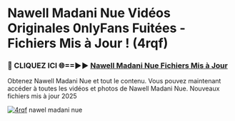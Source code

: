 # Nawell Madani Nue Vidéos Originales 0nlyFans Fuitées - Fichiers Mis à Jour ! (4rqf)

<h3>🔴 CLIQUEZ ICI 🌐==►► <a href="https://tinyurl.com/2pmr4ezf" rel="nofollow">Nawell Madani Nue Fichiers Mis à Jour</a></h3>

Obtenez Nawell Madani Nue et tout le contenu. Vous pouvez maintenant accéder à toutes les vidéos et photos de Nawell Madani Nue. Nouveaux fichiers mis à jour 2025

[![4rqf](https://i.imgur.com/6SNvagu.gif)](https://tinyurl.com/2pmr4ezf)
nawel madani nue